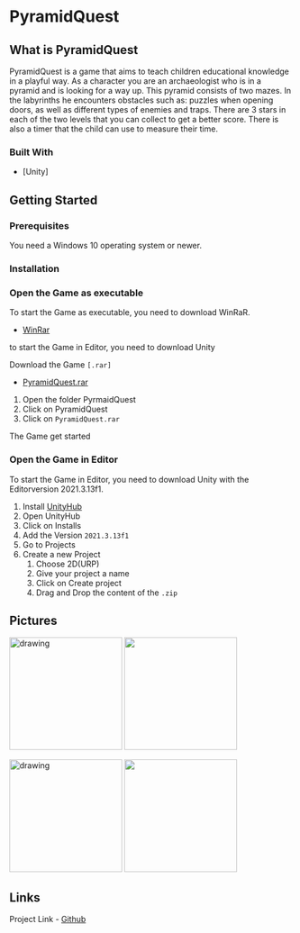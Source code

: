 # PyramidQuest
## What is PyramidQuest
PyramidQuest is a game that aims to teach children educational knowledge in a playful way. As a character you are an archaeologist who is in a pyramid and is looking for a way up. This pyramid consists of two mazes. In the labyrinths he encounters obstacles such as: puzzles when opening doors, as well as different types of enemies and traps. There are 3 stars in each of the two levels that you can collect to get a better score. There is also a timer that the child can use to measure their time.     

### Built With

* [Unity]

## Getting Started
### Prerequisites

You need a Windows 10 operating system or newer.

### Installation
    
### Open the Game as executable    
 To start the Game as executable, you need to download WinRaR. 
* [WinRar](https://www.win-rar.com/predownload.html?&L=1)

to start the Game in Editor, you need to download Unity  


 Download the Game `[.rar]`
*  [PyramidQuest.rar](https://github.com/B4-Group/swe_b4/releases/download/v1.3/PyramidQuest.v1.3.rar)
1.  Open the folder PyrmaidQuest
2.  Click on PyramidQuest
3.  Click on `PyramidQuest.rar`

The Game get started

### Open the Game in Editor
To start the Game in Editor, you need to download Unity with the Editorversion 2021.3.13f1.

1. Install [UnityHub](https://store.unity.com/de/download)
2. Open UnityHub
3. Click on Installs
4. Add the Version `2021.3.13f1`
5. Go to Projects 
6. Create a new Project
    1. Choose 2D(URP)
    2. Give your project a name 
    3. Click on Create project
    4. Drag and Drop the content of the `.zip`


## Pictures

<p float left>
<img src="https://user-images.githubusercontent.com/85135956/212555650-06388364-e52d-40e7-8060-671187b25501.png" alt="drawing" width="200"/>
<img src="https://user-images.githubusercontent.com/85135956/212555802-0ab8a511-e46e-4a54-a0d7-c8a16b6e0b20.png" width="200"/>
</p>
<p float left>
<img src="https://user-images.githubusercontent.com/85135956/212556218-8a0a9523-a6a6-4346-92be-3d6a6c8e2ea0.png" alt="drawing" width="200"/>
<img src="https://user-images.githubusercontent.com/85135956/212556235-d031d9fc-64a8-48f4-9897-8ad6bf22c981.png" width="200"/>
</p>




## Links

Project Link  - [Github](https://github.com/B4-Group/swe_b4)
